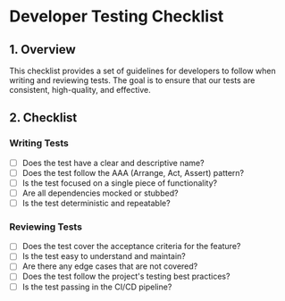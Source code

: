 # Developer Testing Checklist

## 1. Overview

This checklist provides a set of guidelines for developers to follow when writing and reviewing tests. The goal is to ensure that our tests are consistent, high-quality, and effective.

## 2. Checklist

### Writing Tests

- [ ] Does the test have a clear and descriptive name?
- [ ] Does the test follow the AAA (Arrange, Act, Assert) pattern?
- [ ] Is the test focused on a single piece of functionality?
- [ ] Are all dependencies mocked or stubbed?
- [ ] Is the test deterministic and repeatable?

### Reviewing Tests

- [ ] Does the test cover the acceptance criteria for the feature?
- [ ] Is the test easy to understand and maintain?
- [ ] Are there any edge cases that are not covered?
- [ ] Does the test follow the project's testing best practices?
- [ ] Is the test passing in the CI/CD pipeline?